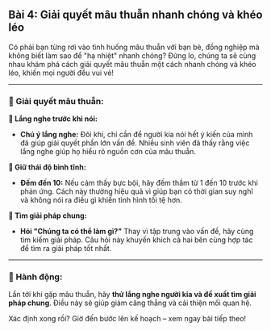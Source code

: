 ## Bài 4: Giải quyết mâu thuẫn nhanh chóng và khéo léo

Có phải bạn từng rơi vào tình huống mâu thuẫn với bạn bè, đồng nghiệp mà không biết làm sao để "hạ nhiệt" nhanh chóng? Đừng lo, chúng ta sẽ cùng nhau khám phá cách giải quyết mâu thuẫn một cách nhanh chóng và khéo léo, khiến mọi người đều vui vẻ!

---

### 📌 Giải quyết mâu thuẫn:

**🔹 Lắng nghe trước khi nói:**
- **Chú ý lắng nghe:** Đôi khi, chỉ cần để người kia nói hết ý kiến của mình đã giúp giải quyết phần lớn vấn đề. Nhiều sinh viên đã thấy rằng việc lắng nghe giúp họ hiểu rõ nguồn cơn của mâu thuẫn.

**🔹 Giữ thái độ bình tĩnh:**
- **Đếm đến 10:** Nếu cảm thấy bực bội, hãy đếm thầm từ 1 đến 10 trước khi phản ứng. Cách này thường hiệu quả vì giúp bạn có thời gian suy nghĩ và không nói ra điều gì khiến tình hình tồi tệ hơn.

**🔹 Tìm giải pháp chung:**
- **Hỏi "Chúng ta có thể làm gì?"** Thay vì tập trung vào vấn đề, hãy cùng tìm kiếm giải pháp. Câu hỏi này khuyến khích cả hai bên cùng hợp tác để tìm ra giải pháp tốt nhất.

---

### 🚀 Hành động:

Lần tới khi gặp mâu thuẫn, hãy **thử lắng nghe người kia và đề xuất tìm giải pháp chung**. Điều này sẽ giúp giảm căng thẳng và cải thiện mối quan hệ.

Xác định xong rồi? Giờ đến bước lên kế hoạch – xem ngay bài tiếp theo!